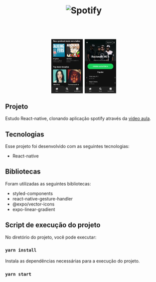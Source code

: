 <br>

<h1 align='center'>
      <img alt="Spotify" title="#logo" src="https://logodownload.org/wp-content/uploads/2016/09/Spotify-logo-14.png" width="100px" />
</h1>

<br>


<h1 align="center">
    <img align="center" alt="spotify" title="#home" src="src/assets/Home.jpeg" width="20%" />
     <img align="center" alt="spotify" title="#home" src="src/assets/Album.jpeg" width="20%" />
</h1>

<h2 title='#projeto'>
    Projeto
</h2>

Estudo React-native, clonando aplicação spotify através da [video aula](https://www.youtube.com/watch?v=Qyc0ciohSqQ).

<h2 title='#tecnologias'>
    Tecnologias
</h2>

Esse projeto foi desenvolvido com as seguintes tecnologias:

- React-native

<h2 title='#bibliotecas'>
    Bibliotecas
</h2>

Foram utilizadas as seguintes bibliotecas:

- styled-components
- react-native-gesture-handler
- @expo/vector-icons
- expo-linear-gradient


## Script de execução do projeto

No diretório do projeto, você pode executar:

### `yarn install`

Instala as dependências necessárias para a execução do projeto. <br />

### `yarn start`

